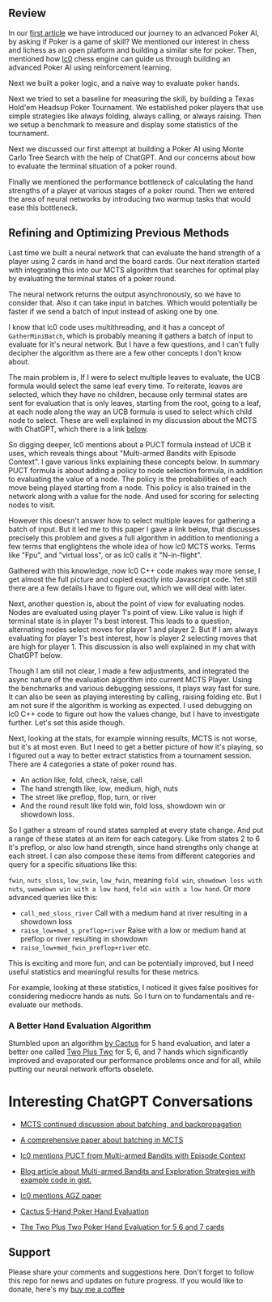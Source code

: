 ## Review 

In our [first article](STORY.md) we have introduced our journey to an advanced Poker AI, by asking if Poker is a game of skill? We mentioned our interest in chess and lichess as an open platform and building a similar site for poker. Then, mentioned how [lc0](https://lczero.org/) chess engine can guide us through building an advanced Poker AI using reinforcement learning.

Next we built a poker logic, and a naive way to evaluate poker hands.

Next we tried to set a baseline for measuring the skill, by building a Texas Hold'em Headsup Poker Tournament. We established poker players that use simple strategies like always folding, always calling, or always raising. Then we setup a benchmark to measure and display some statistics of the tournament.

Next we discussed our first attempt at building a Poker AI using Monte Carlo Tree Search with the help of ChatGPT. And our concerns about how to evaluate the terminal situation of a poker round.

Finally we mentioned the performance bottleneck of calculating the hand strengths of a player at various stages of a poker round. Then we entered the area of neural networks by introducing two warmup tasks that would ease this bottleneck.

## Refining and Optimizing Previous Methods

Last time we built a neural network that can evaluate the hand strength of a player using 2 cards in hand and the board cards. Our next iteration started with integrating this into our MCTS algorithm that searches for optimal play by evaluating the terminal states of a poker round.

The neural network returns the output asynchronously, so we have to consider that. Also it can take input in batches. Which would potentially be faster if we send a batch of input instead of asking one by one.

I know that lc0 code uses multithreading, and it has a concept of `GatherMiniBatch`, which is probably meaning it gathers a batch of input to evaluate for it's neural network. But I have a few questions, and I can't fully decipher the algorithm as there are a few other concepts I don't know about.

The main problem is, If I were to select multiple leaves to evaluate, the UCB formula would select the same leaf every time. To reiterate, leaves are selected, which they have no children, because only terminal states are sent for evaluation that is only leaves, starting from the root, going to a leaf, at each node along the way an UCB formula is used to select which child node to select. These are well explained in my discussion about the MCTS with ChatGPT, which there is a link [below](#interesting-chatgpt-conversations).

So digging deeper, lc0 mentions about a PUCT formula instead of UCB it uses, which reveals things about "Multi-armed Bandits with Episode Context". I gave various links explaining these concepts below. In summary PUCT formula is about adding a policy to node selection formula, in addition to evaluating the value of a node. The policy is the probabilities of each move being played starting from a node. This policy is also trained in the network along with a value for the node. And used for scoring for selecting nodes to visit.

However this doesn't answer how to select multiple leaves for gathering a batch of input. But it led me to this paper I gave a link below, that discusses precisely this problem and gives a full algorithm in addition to mentioning a few terms that englightens the whole idea of how lc0 MCTS works. Terms like "Fpu", and "virtual loss", or as lc0 calls it "N-in-flight".

Gathered with this knowledge, now lc0 C++ code makes way more sense, I get almost the full picture and copied exactly into Javascript code. Yet still there are a few details I have to figure out, which we will deal with later.

Next, another question is, about the point of view for evaluating nodes. Nodes are evaluated using player 1's point of view. Like value is high if terminal state is in player 1's best interest. This leads to a question, alternating nodes select moves for player 1 and player 2. But If I am always evaluating for player 1's best interest, how is player 2 selecting moves that are high for player 1. This discussion is also well explained in my chat with ChatGPT below.

Though I am still not clear, I made a few adjustments, and integrated the async nature of the evaluation algorithm into current MCTS Player. Using the benchmarks and various debugging sessions, it plays way fast for sure. It can also be seen as playing interesting by calling, raising folding etc. But I am not sure if the algorithm is working as expected. I used debugging on lc0 C++ code to figure out how the values change, but I have to investigate further. Let's set this aside though.

Next, looking at the stats, for example winning results, MCTS is not worse, but it's at most even. But I need to get a better picture of how it's playing, so I figured out a way to better extract statistics from a tournament session. There are 4 categories a state of poker round has. 
- An action like, fold, check, raise, call
- The hand strength like, low, medium, high, nuts
- The street like preflop, flop, turn, or river
- And the round result like fold win, fold loss, showdown win or showdown loss.

So I gather a stream of round states sampled at every state change. And put a range of these states at an item for each category. Like from states 2 to 6 it's preflop, or also low hand strength, since hand strengths only change at each street. I can also compose these items from different categories and query for a specific situations like this:

`fwin`, `nuts_sloss`, `low_swin`, `low_fwin`, meaning `fold win`, `showdown loss with nuts`, `swowdown win with a low hand`, `fold win with a low hand`. Or more advanced queries like this:

- `call_med_sloss_river` Call with a medium hand at river resulting in a showdown loss
- `raise_low+med_s_preflop+river` Raise with a low or medium hand at preflop or river resulting in showdown
- `raise_low+med_fwin_preflop+river` etc.

This is exciting and more fun, and can be potentially improved, but I need useful statistics and meaningful results for these metrics.

For example, looking at these statistics, I noticed it gives false positives for considering mediocre hands as nuts. So I turn on to fundamentals and re-evaluate our methods.

### A Better Hand Evaluation Algorithm

Stumbled upon an algorithm [by Cactus](http://suffe.cool/poker/evaluator.html) for 5 hand evaluation, and later a better one called [Two Plus Two](https://www.codingthewheel.com/archives/poker-hand-evaluator-roundup/) for 5, 6, and 7 hands which significantly improved and evaporated our performance problems once and for all, while putting our neural network efforts obselete.

# Interesting ChatGPT Conversations

- [MCTS continued discussion about batching, and backpropagation](https://chat.openai.com/share/4ebf290b-bd22-4b6f-9813-72493055c887)
- [A comprehensive paper about batching in MCTS](https://ludii.games/citations/ARXIV2021-1.pdf)
- [lc0 mentions PUCT from Multi-armed Bandits with Episode Context](https://citeseerx.ist.psu.edu/viewdoc/download?doi=10.1.1.172.9450&rep=rep1&type=pdf)
- [Blog article about Multi-armed Bandits and Exploration Strategies with example code in gist.](https://sudeepraja.github.io/Bandits/)
- [lc0 mentions AGZ paper](https://www.deepmind.com/blog/alphago-zero-starting-from-scratch)

- [Cactus 5-Hand Poker Hand Evaluation](http://suffe.cool/poker/evaluator.html)
- [The Two Plus Two Poker Hand Evaluation for 5 6 and 7 cards](https://www.codingthewheel.com/archives/poker-hand-evaluator-roundup/)

## Support

Please share your comments and suggestions here.
Don't forget to follow this repo for news and updates on future progress.
If you would like to donate, here's my [buy me a coffee](https://www.buymeacoffee.com/eguneys)
